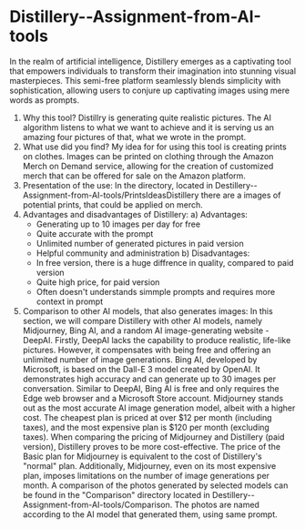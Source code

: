 # Distillery--Assignment-from-AI-tools
In the realm of artificial intelligence, Distillery emerges as a captivating tool that empowers individuals to transform their imagination into stunning visual masterpieces. This semi-free platform seamlessly blends simplicity with sophistication, allowing users to conjure up captivating images using mere words as prompts.
  1. Why this tool?
     Distillry is generating quite realistic pictures. The AI algorithm listens to what we want to achieve and it is serving us an amazing four pictures of that, what we wrote in the prompt.
  2. What use did you find?
     My idea for for using this tool is creating prints on clothes. Images can be printed on clothing through the Amazon Merch on Demand service, allowing for the creation of           customized merch that can be offered for sale on the Amazon platform.
  3. Presentation of the use:
     In the directory, located in Destillery--Assignment-from-AI-tools/PrintsIdeasDistillery there are a images of potential prints, that could be applied on merch.
  4. Advantages and disadvantages of Distillery:
     a) Advantages:
       - Generating up to 10 images per day for free
       - Quite accurate with the prompt
       - Unlimited number of generated pictures in paid version
       - Helpful community and administration
     b) Disadvantages:
       - In free version, there is a huge diffrence in quality, compared to paid version
       - Quite high price, for paid version
       - Often doesn't understands simmple prompts and requires more context in prompt
  5. Comparison to other AI models, that also generates images:
    In this section, we will compare Distillery with other AI models, namely Midjourney, Bing AI, and a random AI image-generating website - DeepAI.
    Firstly, DeepAI lacks the capability to produce realistic, life-like pictures. However, it compensates with being free and offering an unlimited number of image generations.
    Bing AI, developed by Microsoft, is based on the Dall-E 3 model created by OpenAI. It demonstrates high accuracy and can generate up to 30 images per conversation. Similar to DeepAI, Bing AI is free and only requires the Edge web browser and a Microsoft Store account.
    Midjourney stands out as the most accurate AI image generation model, albeit with a higher cost. The cheapest plan is priced at over $12 per month (including taxes), and the most expensive plan is $120 per month (excluding taxes). When comparing the pricing of Midjourney and Distillery (paid version), Distillery proves to be more cost-effective. The price of the Basic plan for Midjourney is equivalent to the cost of Distillery's "normal" plan. Additionally, Midjourney, even on its most expensive plan, imposes limitations on the number of image generations per month.
     A comparison of the photos generated by selected models can be found in the "Comparison" directory located in Destillery--Assignment-from-AI-tools/Comparison. The photos are named according to the AI model that generated them, using same prompt.

     
       
